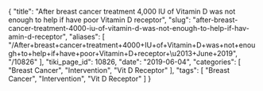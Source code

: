 {
    "title": "After breast cancer treatment 4,000 IU of Vitamin D was not enough to help if have poor Vitamin D receptor",
    "slug": "after-breast-cancer-treatment-4000-iu-of-vitamin-d-was-not-enough-to-help-if-hav-amin-d-receptor",
    "aliases": [
        "/After+breast+cancer+treatment+4000+IU+of+Vitamin+D+was+not+enough+to+help+if+have+poor+Vitamin+D+receptor+\u2013+June+2019",
        "/10826"
    ],
    "tiki_page_id": 10826,
    "date": "2019-06-04",
    "categories": [
        "Breast Cancer",
        "Intervention",
        "Vit D Receptor"
    ],
    "tags": [
        "Breast Cancer",
        "Intervention",
        "Vit D Receptor"
    ]
}